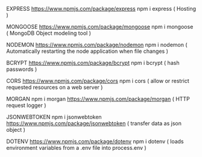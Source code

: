 EXPRESS
https://www.npmjs.com/package/express
npm i express
( Hosting )

MONGOOSE
https://www.npmjs.com/package/mongoose
npm i mongoose
( MongoDB Object modeling tool )

NODEMON
https://www.npmjs.com/package/nodemon
npm i nodemon
( Automatically restarting the node application when file changes )

BCRYPT 
https://www.npmjs.com/package/bcrypt
npm i bcrypt
( hash passwords ) 

CORS
https://www.npmjs.com/package/cors
npm i cors
( allow or restrict requested resources on a web server )

MORGAN
npm i morgan
https://www.npmjs.com/package/morgan
( HTTP request logger )

JSONWEBTOKEN
npm i jsonwebtoken
https://www.npmjs.com/package/jsonwebtoken
( transfer data as json object )

DOTENV
https://www.npmjs.com/package/dotenv
npm i dotenv
( loads environment variables from a .env file into process.env )
